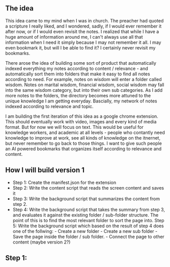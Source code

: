 ## The idea

This idea came to my mind when I was in church. The preacher had quoted a scripture I really liked, and I wondered, sadly, if I would ever remember it after now, or if I would even revisit the notes. I realized that while I have a huge amount of information around me, I can't always use all that information when I need it simply because I may not remember it all. I may even bookmark it, but will I be able to find it? I certainly never revisit my bookmarks.

There arose the idea of building some sort of product that automatically indexed everything my notes according to content / relevance - and automatically sort them into folders that make it easy to find all notes according to need. For example, notes on wisdom will enter a folder called wisdom. Notes on marital wisdom, financial wisdom, social wisdom may fall into the same wisdom category, but into their own sub categories. As I add more notes to the folders, the directory becomes more attuned to the unique knowledge I am getting everyday. Bascially, my network of notes indexed according to relevance and topic.

I am building the first iteration of this idea as a google chrome extension. This should eventually work with video, images and every kind of media format. But for now we will focus on text. This would be useful for knowledge workers, and academic at all levels - people who contantly need knowledge to improve at work, see all kinds of knowledge on the itnernet, but never remember to go back to those things. I want to give such people an AI powered bookmarks that organizes itself according to relevance and content.

## How I will build version 1

- Step 1: Create the manifest.json for the extension
- Step 2: Write the content script that reads the screen content and saves it
- Step 3: Write the background script that summarizes the content from step 2.
- Step 4: Write the background script that takes the summary from step 3, and evaluates it against the existing folder / sub-folder structure. The point of this is to find the most relevant folder to sort the page into.
  Step 5: Write the background script which based on the result of step 4 does one of the follwing: - Create a new folder - Create a new sub folder - Save the page inside the folder / sub folder. - Connect the page to other content (maybe version 2?)

## Step 1:
